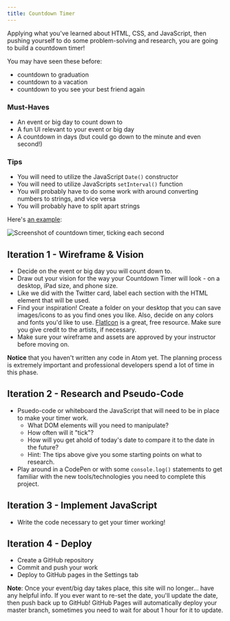 ```yaml
---
title: Countdown Timer
---
```


Applying what you've learned about HTML, CSS, and JavaScript, then pushing yourself to do some problem-solving and research, you are going to build a countdown timer!

You may have seen these before:
- countdown to graduation
- countdown to a vacation
- countdown to you see your best friend again

### Must-Haves

- An event or big day to count down to
- A fun UI relevant to your event or big day
- A countdown in days (but could go down to the minute and even second!)

### Tips

- You will need to utilize the JavaScript `Date()` constructor
- You will need to utilize JavaScripts `setInterval()` function
- You will probably have to do some work with around converting numbers to strings, and vice versa
- You will probably have to split apart strings

Here's <a target="blank" href="https://turingschool-projects.github.io/countdown-timer-js/">an example</a>:

<img alt="Screenshot of countdown timer, ticking each second" src="{{ site.url }}/web-app/projects/countdown-timer/assets/example.gif">

## Iteration 1 - Wireframe & Vision

- Decide on the event or big day you will count down to.
- Draw out your vision for the way your Countdown Timer will look - on a desktop, iPad size, and phone size.
- Like we did with the Twitter card, label each section with the HTML element that will be used.
- Find your inspiration! Create a folder on your desktop that you can save images/icons to as you find ones you like. Also, decide on any colors and fonts you'd like to use. <a target="blank" href="https://www.flaticon.com/">FlatIcon</a> is a great, free resource. Make sure you give credit to the artists, if necessary.
- Make sure your wireframe and assets are approved by your instructor before moving on.

**Notice** that you haven't written any code in Atom yet. The planning process is extremely important and professional developers spend a lot of time in this phase.
<br>

## Iteration 2 - Research and Pseudo-Code

- Psuedo-code or whiteboard the JavaScript that will need to be in place to make your timer work.
  - What DOM elements will you need to manipulate?
  - How often will it "tick"?
  - How will you get ahold of today's date to compare it to the date in the future?
  - Hint: The tips above give you some starting points on what to research.
- Play around in a CodePen or with some `console.log()` statements to get familiar with the new tools/technologies you need to complete this project.

## Iteration 3 - Implement JavaScript

- Write the code necessary to get your timer working!

## Iteration 4 - Deploy

- Create a GitHub repository
- Commit and push your work
- Deploy to GitHub pages in the Settings tab

**Note**: Once your event/big day takes place, this site will no longer... have any helpful info. If you ever want to re-set the date, you'll update the date, then push back up to GitHub! GitHub Pages will automatically deploy your master branch, sometimes you need to wait for about 1 hour for it to update.
